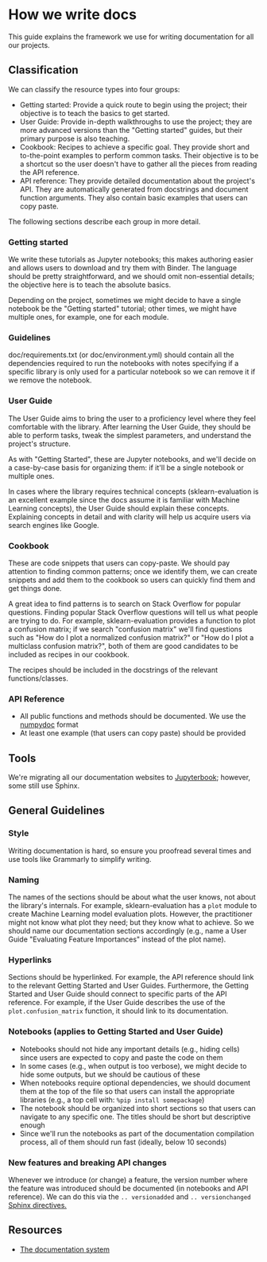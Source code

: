 # How we write docs

This guide explains the framework we use for writing documentation for all our projects.

## Classification

We can classify the resource types into four groups:

- Getting started: Provide a quick route to begin using the project; their objective is to teach the basics to get started.
- User Guide: Provide in-depth walkthroughs to use the project; they are more advanced versions than the "Getting started" guides, but their primary purpose is also teaching.
- Cookbook: Recipes to achieve a specific goal. They provide short and to-the-point examples to perform common tasks. Their objective is to be a shortcut so the user doesn't have to gather all the pieces from reading the API reference.
- API reference: They provide detailed documentation about the project's API. They are automatically generated from docstrings and document function arguments. They also contain basic examples that users can copy paste.

The following sections describe each group in more detail.

### Getting started

We write these tutorials as Jupyter notebooks; this makes authoring easier and allows users to download and try them with Binder. The language should be pretty straightforward, and we should omit non-essential details; the objective here is to teach the absolute basics.

Depending on the project, sometimes we might decide to have a single notebook be the "Getting started" tutorial; other times, we might have multiple ones, for example, one for each module.

### Guidelines

doc/requirements.txt (or doc/environment.yml) should contain all the dependencies required to run the notebooks with notes specifying if a specific library is only used for a particular notebook so we can remove it if we remove the notebook.

### User Guide

The User Guide aims to bring the user to a proficiency level where they feel comfortable with the library. After learning the User Guide, they should be able to perform tasks, tweak the simplest parameters, and understand the project's structure.

As with "Getting Started", these are Jupyter notebooks, and we'll decide on a case-by-case basis for organizing them: if it'll be a single notebook or multiple ones.

In cases where the library requires technical concepts (sklearn-evaluation is an excellent example since the docs assume it is familiar with Machine Learning concepts), the User Guide should explain these concepts. Explaining concepts in detail and with clarity will help us acquire users via search engines like Google.

### Cookbook

These are code snippets that users can copy-paste. We should pay attention to finding common patterns; once we identify them, we can create snippets and add them to the cookbook so users can quickly find them and get things done.

A great idea to find patterns is to search on Stack Overflow for popular questions. Finding popular Stack Overflow questions will tell us what people are trying to do. For example, sklearn-evaluation provides a function to plot a confusion matrix; if we search "confusion matrix" we'll find questions such as "How do I plot a normalized confusion matrix?" or "How do I plot a multiclass confusion matrix?", both of them are good candidates to be included as recipes in our cookbook.

The recipes should be included in the docstrings of the relevant functions/classes.

### API Reference

- All public functions and methods should be documented. We use the [numpydoc](https://numpydoc.readthedocs.io/en/latest/format.html) format
- At least one example (that users can copy paste) should be provided

## Tools

We're migrating all our documentation websites to [Jupyterbook](https://jupyterbook.org/en/stable/intro.html); however, some still use Sphinx.

## General Guidelines

### Style

Writing documentation is hard, so ensure you proofread several times and use tools like Grammarly to simplify writing.

### Naming

The names of the sections should be about what the user knows, not about the library's internals. For example, sklearn-evaluation has a `plot` module to create Machine Learning model evaluation plots. However, the practitioner might not know what plot they need; but they know what to achieve. So we should name our documentation sections accordingly (e.g., name a User Guide "Evaluating Feature Importances" instead of the plot name).

### Hyperlinks

Sections should be hyperlinked. For example, the API reference should link to the relevant Getting Started and User Guides. Furthermore, the Getting Started and User Guide should connect to specific parts of the API reference. For example, if the User Guide describes the use of the `plot.confusion_matrix` function, it should link to its documentation.

### Notebooks (applies to Getting Started and User Guide)

- Notebooks should not hide any important details (e.g., hiding cells) since users are expected to copy and paste the code on them
- In some cases (e.g., when output is too verbose), we might decide to hide some outputs, but we should be cautious of these
- When notebooks require optional dependencies, we should document them at the top of the file so that users can install the appropriate libraries (e.g., a top cell with: `%pip install somepackage`)
- The notebook should be organized into short sections so that users can navigate to any specific one. The titles should be short but descriptive enough
- Since we'll run the notebooks as part of the documentation compilation process, all of them should run fast (ideally, below 10 seconds)

### New features and breaking API changes

Whenever we introduce (or change) a feature, the version number where the feature was introduced should be documented (in notebooks and API reference). We can do this via the `.. versionadded` and `.. versionchanged` [Sphinx directives.](https://www.sphinx-doc.org/en/master/usage/restructuredtext/directives.html#directive-versionadded)

## Resources

- [The documentation system](https://documentation.divio.com/)
